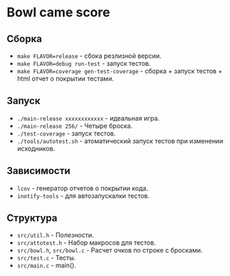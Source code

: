 # Bowl came score

## Сборка

- `make FLAVOR=release` - сбока резлизной версии.
- `make FLAVOR=debug run-test` - запуск тестов.
- `make FLAVOR=coverage gen-test-coverage` - сборка + запуск тестов + html отчет о покрытии тестами.

## Запуск

- `./main-release xxxxxxxxxxxx` - идеальная игра.
- `./main-release 256/` - Четыре броска.
- `./test-coverage` - запуск тестов.
- `./tools/autotest.sh` - атоматический запуск тестов при изменении исходников.

## Зависимости

- `lcov` - генератор отчетов о покрытии кода.
- `inotify-tools` - для автозапускалки тестов.

## Структура

- `src/util.h` - Полезности.
- `src/attotest.h` - Набор макросов для тестов.
- `src/bowl.h`, `src/bowl.c` - Расчет очков по строке с бросками.
- `src/test.c` - Тесты.
- `src/main.c` - main().

